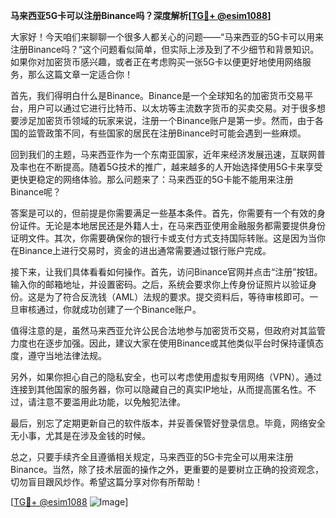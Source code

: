 **马来西亚5G卡可以注册Binance吗？深度解析[[TG💪+ @esim1088](https://t.me/s/esim1088)]**

大家好！今天咱们来聊聊一个很多人都关心的问题——“马来西亚的5G卡可以用来注册Binance吗？”这个问题看似简单，但实际上涉及到了不少细节和背景知识。如果你对加密货币感兴趣，或者正在考虑购买一张5G卡以便更好地使用网络服务，那么这篇文章一定适合你！

首先，我们得明白什么是Binance。Binance是一个全球知名的加密货币交易平台，用户可以通过它进行比特币、以太坊等主流数字货币的买卖交易。对于很多想要涉足加密货币领域的玩家来说，注册一个Binance账户是第一步。然而，由于各国的监管政策不同，有些国家的居民在注册Binance时可能会遇到一些麻烦。

回到我们的主题，马来西亚作为一个东南亚国家，近年来经济发展迅速，互联网普及率也在不断提高。随着5G技术的推广，越来越多的人开始选择使用5G卡来享受更快更稳定的网络体验。那么问题来了：马来西亚的5G卡能不能用来注册Binance呢？

答案是可以的，但前提是你需要满足一些基本条件。首先，你需要有一个有效的身份证件。无论是本地居民还是外籍人士，在马来西亚使用金融服务都需要提供身份证明文件。其次，你需要确保你的银行卡或支付方式支持国际转账。这是因为当你在Binance上进行交易时，资金的进出通常需要通过银行账户完成。

接下来，让我们具体看看如何操作。首先，访问Binance官网并点击“注册”按钮。输入你的邮箱地址，并设置密码。之后，系统会要求你上传身份证照片以验证身份。这是为了符合反洗钱（AML）法规的要求。提交资料后，等待审核即可。一旦审核通过，你就成功创建了一个Binance账户。

值得注意的是，虽然马来西亚允许公民合法地参与加密货币交易，但政府对其监管力度也在逐步加强。因此，建议大家在使用Binance或其他类似平台时保持谨慎态度，遵守当地法律法规。

另外，如果你担心自己的隐私安全，也可以考虑使用虚拟专用网络（VPN）。通过连接到其他国家的服务器，你可以隐藏自己的真实IP地址，从而提高匿名性。不过，请注意不要滥用此功能，以免触犯法律。

最后，别忘了定期更新自己的软件版本，并妥善保管好登录信息。毕竟，网络安全无小事，尤其是在涉及金钱的时候。

总之，只要手续齐全且遵循相关规定，马来西亚的5G卡完全可以用来注册Binance。当然，除了技术层面的操作之外，更重要的是要树立正确的投资观念，切勿盲目跟风炒作。希望这篇分享对你有所帮助！

[[TG💪+ @esim1088](https://t.me/s/esim1088) ![Image](https://i.postimg.cc/4NQfJmqS/Snipaste-2025-05-13-00-14-12.png)]